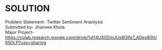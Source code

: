 # SOLUTION

Problem Statement- Twitter Sentiment Ananlysis<br>
Submitted by- Jhanvee Khola<br>
Major Project- https://colab.research.google.com/drive/1gl14UX0DmJUs8GIfe7_ADex80tU65DLP?usp=sharing
